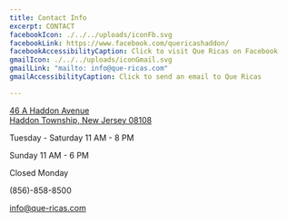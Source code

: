 ```yaml
---
title: Contact Info
excerpt: CONTACT
facebookIcon: ./../../uploads/iconFb.svg
facebookLink: https://www.facebook.com/quericashaddon/
facebookAccessibilityCaption: Click to visit Que Ricas on Facebook
gmailIcon: ./../../uploads/iconGmail.svg
gmailLink: "mailto: info@que-ricas.com"
gmailAccessibilityCaption: Click to send an email to Que Ricas

---
```

[46 A Haddon Avenue  
Haddon Township, New Jersey 08108](https://goo.gl/maps/QCdVZf88xPeTprvL9)


Tuesday - Saturday 11 AM - 8 PM

Sunday 11 AM - 6 PM

Closed Monday

(856)-858-8500

info@que-ricas.com
